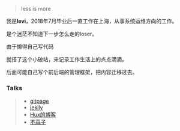 >   less is more


我是**levi**，2018年7月毕业后一直工作在上海，从事系统运维方向的工作。

是个迷茫不知道下一步怎么走的loser。

由于懒得自己写代码

就搭了这个小破站，来记录工作生活上的点点滴滴。

后面可能自己写个前后端的管理框架，把内容迁移过去。


### Talks
> * [gitpage](https://pages.github.com/)
> * [jeklly](http://jekyll.com.cn/jekyll)
> * [Hux的博客](http://huangxuan.me/Hux)
> * [不蒜子](https://busuanzi.ibruce.info/)
